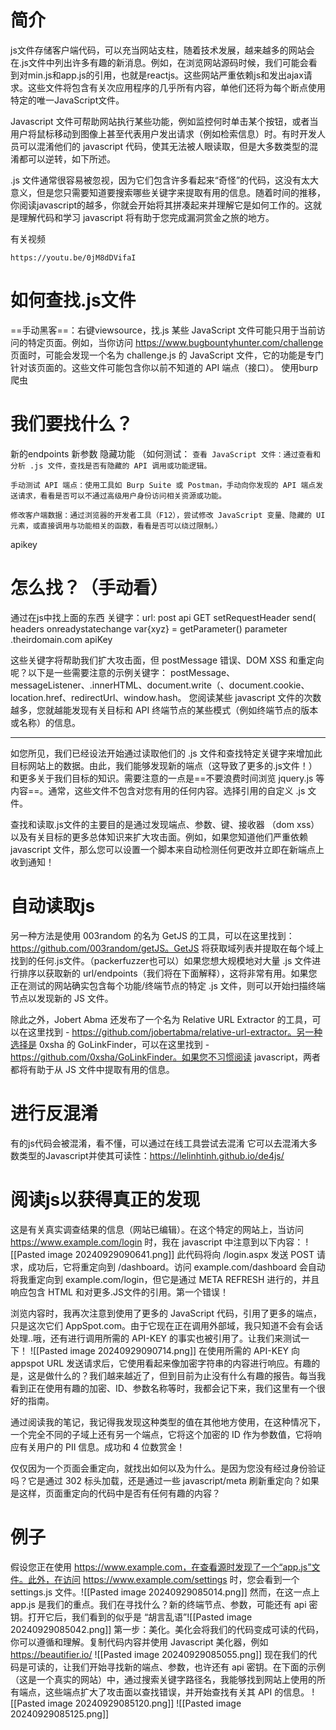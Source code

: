 # 简介
js文件存储客户端代码，可以充当网站支柱，随着技术发展，越来越多的网站会在.js文件中列出许多有趣的新消息。例如，在浏览网站源码时候，我们可能会看到对min.js和app.js的引用，也就是reactjs。这些网站严重依赖js和发出ajax请求。这些文件将包含有关次应用程序的几乎所有内容，单他们还将为每个断点使用特定的唯一JavaScript文件。

Javascript 文件可帮助网站执行某些功能，例如监控何时单击某个按钮，或者当用户将鼠标移动到图像上甚至代表用户发出请求（例如检索信息）时。有时开发人员可以混淆他们的 javascript 代码，使其无法被人眼读取，但是大多数类型的混淆都可以逆转，如下所述。

.js 文件通常很容易被忽视，因为它们包含许多看起来“奇怪”的代码，这没有太大意义，但是您只需要知道要搜索哪些关键字来提取有用的信息。随着时间的推移，你阅读javascript的越多，你就会开始将其拼凑起来并理解它是如何工作的。这就是理解代码和学习 javascript 将有助于您完成漏洞赏金之旅的地方。

有关视频
```
https://youtu.be/0jM8dDVifaI
```
# 如何查找.js文件
==手动黑客==：右键viewsource，找.js
某些 JavaScript 文件可能只用于当前访问的特定页面。例如，当你访问 https://www.bugbountyhunter.com/challenge 页面时，可能会发现一个名为 challenge.js 的 JavaScript 文件，它的功能是专门针对该页面的。这些文件可能包含你以前不知道的 API 端点（接口）。
使用burp爬虫

# 我们要找什么？
新的endpoints
新参数
隐藏功能
	（如何测试：
	`查看 JavaScript 文件：通过查看和分析 .js 文件，查找是否有隐藏的 API 调用或功能逻辑。`
	
	手动测试 API 端点：使用工具如 Burp Suite 或 Postman，手动向你发现的 API 端点发送请求，看看是否可以不通过高级用户身份访问相关资源或功能。
	
	修改客户端数据：通过浏览器的开发者工具（F12），尝试修改 JavaScript 变量、隐藏的 UI 元素，或直接调用与功能相关的函数，看看是否可以绕过限制。）
apikey

# 怎么找？（手动看）
通过在js中找上面的东西
关键字：url:    post    api    GET   setRequestHeader    send(     headers    onreadystatechange    var{xyz} =     getParameter()    parameter    .theirdomain.com    apiKey 

这些关键字将帮助我们扩大攻击面，但 postMessage 错误、DOM XSS 和重定向呢？以下是一些需要注意的示例关键字：
postMessage、messageListener、.innerHTML、document.write（、document.cookie、location.href、redirectUrl、window.hash。
您阅读某些 javascript 文件的次数越多，您就越能发现有关目标和 API 终端节点的某些模式（例如终端节点的版本或名称）的信息。

---
如您所见，我们已经设法开始通过读取他们的 .js 文件和查找特定关键字来增加此目标网站上的数据。由此，我们能够发现新的端点（这导致了更多的.js文件！）和更多关于我们目标的知识。需要注意的一点是==不要浪费时间浏览 jquery.js 等内容==。通常，这些文件不包含对您有用的任何内容。选择引用的自定义 .js 文件。

查找和读取.js文件的主要目的是通过发现端点、参数、键、接收器 （dom xss） 以及有关目标的更多总体知识来扩大攻击面。例如，如果您知道他们严重依赖 javascript 文件，那么您可以设置一个脚本来自动检测任何更改并立即在新端点上收到通知！

# 自动读取js
另一种方法是使用 003random 的名为 GetJS 的工具，可以在这里找到：https://github.com/003random/getJS。GetJS 将获取域列表并提取在每个域上找到的任何.js文件。（packerfuzzer也可以）如果您想大规模地对大量 .js 文件进行排序以获取新的 url/endpoints（我们将在下面解释），这将非常有用。如果您正在测试的网站确实包含每个功能/终端节点的特定 .js 文件，则可以开始扫描终端节点以发现新的 JS 文件。

除此之外，Jobert Abma 还发布了一个名为 Relative URL Extractor 的工具，可以在这里找到 - https://github.com/jobertabma/relative-url-extractor。另一种选择是 0xsha 的 GoLinkFinder，可以在这里找到 - https://github.com/0xsha/GoLinkFinder。如果您不习惯阅读 javascript，两者都将有助于从 JS 文件中提取有用的信息。

# 进行反混淆
有的js代码会被混淆，看不懂，可以通过在线工具尝试去混淆
它可以去混淆大多数类型的Javascript并使其可读性：https://lelinhtinh.github.io/de4js/

# 阅读js以获得真正的发现
这是有关真实调查结果的信息（网站已编辑）。在这个特定的网站上，当访问 https://www.example.com/login 时，我在 javascript 中注意到以下内容：
![[Pasted image 20240929090641.png]]
此代码将向 /login.aspx 发送 POST 请求，成功后，它将重定向到 /dashboard。访问 example.com/dashboard 会自动将我重定向到 example.com/login，但它是通过 META REFRESH 进行的，并且响应包含 HTML 和对更多.JS文件的引用。第一个错误！

浏览内容时，我再次注意到使用了更多的 JavaScript 代码，引用了更多的端点，只是这次它们 AppSpot.com。由于它现在正在调用外部域，我只知道不会有会话处理..哦，还有进行调用所需的 API-KEY 的事实也被引用了。让我们来测试一下！
![[Pasted image 20240929090714.png]]
在使用所需的 API-KEY 向 appspot URL 发送请求后，它使用看起来像加密字符串的内容进行响应。有趣的是，这是做什么的？我们越来越近了，但到目前为止没有什么有趣的报告。每当我看到正在使用有趣的加密、ID、参数名称等时，我都会记下来，我们这里有一个很好的指南。

通过阅读我的笔记，我记得我发现这种类型的值在其他地方使用，在这种情况下，一个完全不同的子域上还有另一个端点，它将这个加密的 ID 作为参数值，它将响应有关用户的 PII 信息。成功和 4 位数赏金！

仅仅因为一个页面会重定向，就找出如何以及为什么。是因为您没有经过身份验证吗？它是通过 302 标头加载，还是通过一些 javascript/meta 刷新重定向？如果是这样，页面重定向的代码中是否有任何有趣的内容？
# 例子

假设您正在使用 https://www.example.com，在查看源时发现了一个“app.js”文件。此外，在访问 https://www.example.com/settings 时，您会看到一个 settings.js 文件。![[Pasted image 20240929085014.png]]
然而，在这一点上app.js 是我们的重点。我们在寻找什么？新的终端节点、参数，可能还有 api 密钥。打开它后，我们看到的似乎是 “胡言乱语”![[Pasted image 20240929085042.png]]
第一步：美化。美化会将我们的代码变成可读的代码，你可以遵循和理解。复制代码内容并使用 Javascript 美化器，例如 https://beautifier.io/
![[Pasted image 20240929085055.png]]
现在我们的代码是可读的，让我们开始寻找新的端点、参数，也许还有 api 密钥。在下面的示例（这是一个真实的网站）中，通过搜索关键字路径名，我能够找到网站上使用的所有端点，这些端点扩大了攻击面以查找错误，并开始查找有关其 API 的信息。
![[Pasted image 20240929085120.png]]
![[Pasted image 20240929085125.png]]

